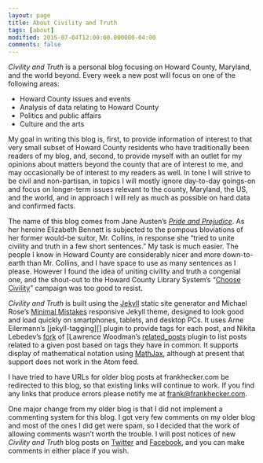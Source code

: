 ```yaml
---
layout: page
title: About Civility and Truth
tags: [about]
modified: 2015-07-04T12:00:00.000000-04:00
comments: false
---
```


_Civility and Truth_ is a personal blog focusing on Howard County,
Maryland, and the world beyond. Every week a new post will focus on
one of the following areas:

* Howard County issues and events
* Analysis of data relating to Howard County
* Politics and public affairs
* Culture and the arts

My goal in writing this blog is, first, to provide information of
interest to that very small subset of Howard County residents who have
traditionally been readers of my blog, and, second, to provide myself
with an outlet for my opinions about matters beyond the county that
are of interest to me, and may occasionally be of interest to my
readers as well. In tone I will strive to be civil and non-partisan,
in topics I will mostly ignore day-to-day goings-on and focus on
longer-term issues relevant to the county, Maryland, the US, and the
world, and in approach I will rely as much as possible on hard data
and confirmed facts.

The name of this blog comes from Jane Austen’s _[Pride and
Prejudice][]_.  As her heroine Elizabeth Bennett is subjected to the
pompous bloviations of her former would-be suitor, Mr. Collins, in
response she “tried to unite civility and truth in a few short
sentences.”  My task is much easier. The people I know in Howard
County are considerably nicer and more down-to-earth than Mr. Collins,
and I have space to use as many sentences as I please. However I found
the idea of uniting civility and truth a congenial one, and the
shout-out to the Howard County Library System’s “[Choose Civility][]”
campaign was too good to resist.

[Pride and Prejudice]: http://www.pemberley.com/janeinfo/ppv2n38.html
[Choose Civility]: http://choosecivility.org/

_Civility and Truth_ is built using the [Jekyll][] static site
generator and Michael Rose’s [Minimal Mistakes][] responsive Jekyll
theme, designed to look good and load quickly on smartphones, tablets,
and desktop PCs. It uses Arne Eilermann’s [jekyll-tagging][] plugin to
provide tags for each post, and Nikita Lebedev’s [fork][] of [Lawrence
Woodman’s [related_posts] plugin to list posts related to a given post
based on tags they have in common. It supports display of mathematical
notation using [MathJax][], although at present that support does not
work in the Atom feed.

[Jekyll]: http://jekyllrb.org/
[Minimal Mistakes]: https://mademistakes.com/work/minimal-mistakes-jekyll-theme/
[jeyll-tagging]: https://github.com/pattex/jekyll-tagging
[fork]: https://github.com/jumanji27/related_posts-jekyll_plugin
[related_posts]: https://github.com/LawrenceWoodman/related_posts-jekyll_plugin
[MathJax]: http://mathjax.org/

I have tried to have URLs for older blog posts at frankhecker.com be
redirected to this blog, so that existing links will continue to
work. If you find any links that produce errors please notify me at
frank@frankhecker.com.

One major change from my older blog is that I did not implement a
commenting system for this blog. I got very few comments on my older
blog and most of the ones I did get were spam, so I decided that the
work of allowing comments wasn’t worth the trouble. I will post
notices of new _Civility and Truth_ blog posts on [Twitter][] and
[Facebook][], and you can make comments in either place if you wish.

[Twitter]: http://twitter.com/hecker
[Facebook]: http://facebook.com/frankhecker
